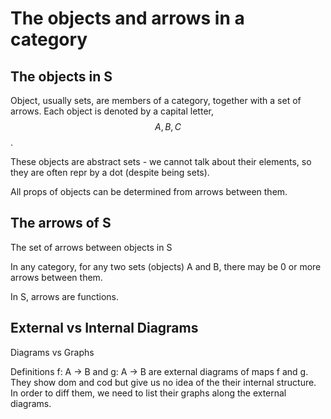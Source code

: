 # The objects and arrows in a category

## The objects in S

Object, usually sets, are members of a category, together with a set of arrows. Each object is denoted by a capital letter, $${A, B, C}$$.

These objects are abstract sets - we cannot talk about their elements, so they are often repr by a dot (despite being sets).

All props of objects can be determined from arrows between them.

## The arrows of S

The set of arrows between objects in S

In any category, for any two sets (objects) A and B, there may be 0 or more arrows between them.

In S, arrows are functions.

## External vs Internal Diagrams

Diagrams vs Graphs

Definitions f: A -> B and g: A -> B are external diagrams of maps f and g. They show dom and cod but give us no idea of the their internal structure. In order to diff them, we need to list their graphs along the external diagrams.
